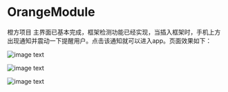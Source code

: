 # OrangeModule
橙方项目
主界面已基本完成，框架检测功能已经实现，当插入框架时，手机上方出现通知并震动一下提醒用户。点击该通知就可以进入app。页面效果如下：


![image text](https://github.com/YangJian1994/OrangeModule/app/src/main/res/screenshot/Screenshot_1.png)

![image text](https://github.com/YangJian1994/OrangeModule/app/src/main/res/screenshot/Screenshot_2.png)

![image text](https://github.com/YangJian1994/OrangeModule/app/src/main/res/screenshot/Screenshot_3.png)

